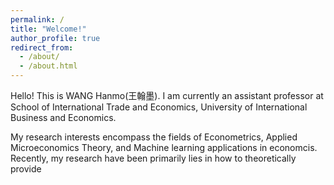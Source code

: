 ```yaml
---
permalink: /
title: "Welcome!"
author_profile: true
redirect_from: 
  - /about/
  - /about.html
---
```


Hello! This is WANG Hanmo(王翰墨). I am currently an assistant professor at School of International Trade and Economics, University of International Business and Economics. 

My research interests encompass the fields of Econometrics, Applied Microeconomics Theory, and Machine learning applications in economcis. Recently, my research have been primarily lies in how to theoretically provide   

